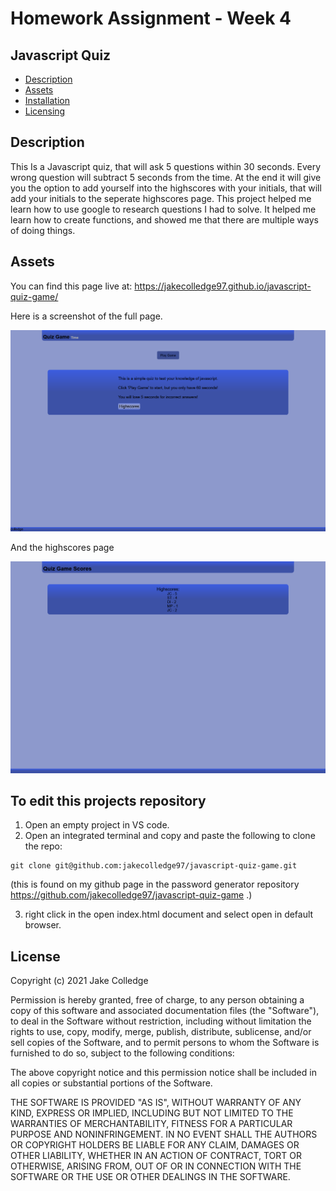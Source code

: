 # Homework Assignment - Week 4

## Javascript Quiz

- [Description](#Description)
- [Assets](#Assets)
- [Installation](#To-edit-this-projects-repository)
- [Licensing](#License)

## Description

This Is a Javascript quiz, that will ask 5 questions within 30 seconds. Every wrong question will subtract 5 seconds from the time. At the end it will give you the option to add yourself into the highscores with your initials, that will add your initials to the seperate highscores page. This project helped me learn how to use google to research questions I had to solve. It helped me learn how to create functions, and showed me that there are multiple ways of doing things. 

## Assets

You can find this page live at: https://jakecolledge97.github.io/javascript-quiz-game/

Here is a screenshot of the full page.

![Quiz game full page screenshot](index.png)

And the highscores page

![Highscore full page screenshot](highscores.png)

## To edit this projects repository

1. Open an empty project in VS code.
2. Open an integrated terminal and copy and paste the following to clone the repo:
```
git clone git@github.com:jakecolledge97/javascript-quiz-game.git
```
(this is found on my github page in the password generator repository https://github.com/jakecolledge97/javascript-quiz-game .)

3. right click in the open index.html document and select open in default browser.


## License 

Copyright (c) 2021 Jake Colledge

Permission is hereby granted, free of charge, to any person obtaining a copy
of this software and associated documentation files (the "Software"), to deal
in the Software without restriction, including without limitation the rights
to use, copy, modify, merge, publish, distribute, sublicense, and/or sell
copies of the Software, and to permit persons to whom the Software is
furnished to do so, subject to the following conditions:

The above copyright notice and this permission notice shall be included in all
copies or substantial portions of the Software.

THE SOFTWARE IS PROVIDED "AS IS", WITHOUT WARRANTY OF ANY KIND, EXPRESS OR
IMPLIED, INCLUDING BUT NOT LIMITED TO THE WARRANTIES OF MERCHANTABILITY,
FITNESS FOR A PARTICULAR PURPOSE AND NONINFRINGEMENT. IN NO EVENT SHALL THE
AUTHORS OR COPYRIGHT HOLDERS BE LIABLE FOR ANY CLAIM, DAMAGES OR OTHER
LIABILITY, WHETHER IN AN ACTION OF CONTRACT, TORT OR OTHERWISE, ARISING FROM,
OUT OF OR IN CONNECTION WITH THE SOFTWARE OR THE USE OR OTHER DEALINGS IN THE
SOFTWARE.